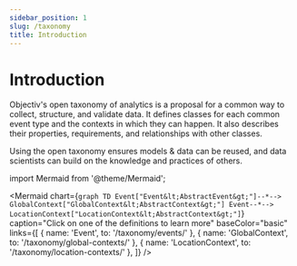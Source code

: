 ```yaml
---
sidebar_position: 1
slug: /taxonomy
title: Introduction
---
```


# Introduction

Objectiv's open taxonomy of analytics is a proposal for a common way to collect, structure, and validate data. It defines classes for each common event type and the contexts in which they can happen. It also describes
their properties, requirements, and relationships with other classes.

Using the open taxonomy ensures models & data can be reused, and data scientists can build on the knowledge 
and practices of others.

import Mermaid from '@theme/Mermaid';

<Mermaid chart={`
	graph TD
    Event["Event&lt;AbstractEvent&gt;"]--*--> GlobalContext["GlobalContext&lt;AbstractContext&gt;"]
    Event--*--> LocationContext["LocationContext&lt;AbstractContext&gt;"]
`}
  caption="Click on one of the definitions to learn more" 
  baseColor="basic" 
  links={[
    { name: 'Event', to: '/taxonomy/events/' }, 
    { name: 'GlobalContext', to: '/taxonomy/global-contexts/' }, 
    { name: 'LocationContext', to: '/taxonomy/location-contexts/' }, 
  ]}
/>
